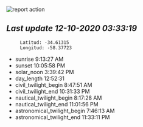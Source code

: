 ![report action](https://github.com/matiasz8/actions-for-reports/workflows/report%20action/badge.svg?branch=develop) 


## *****Last update 12-10-2020 03:33:19*****



		 Latitud: -34.61315
		 Longitud: -58.37723

 - sunrise 	 9:13:27 AM
 - sunset 	 10:05:58 PM
 - solar_noon 	 3:39:42 PM
 - day_length 	 12:52:31
 - civil_twilight_begin 	 8:47:51 AM
 - civil_twilight_end 	 10:31:33 PM
 - nautical_twilight_begin 	 8:17:28 AM
 - nautical_twilight_end 	 11:01:56 PM
 - astronomical_twilight_begin 	 7:46:13 AM
 - astronomical_twilight_end 	 11:33:11 PM
